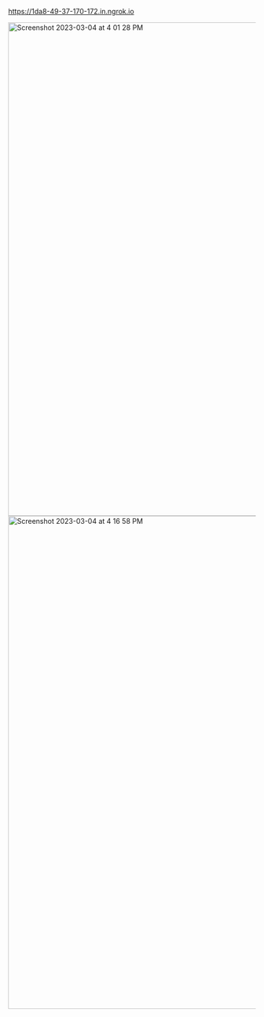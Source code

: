 https://1da8-49-37-170-172.in.ngrok.io

<img width="1004" alt="Screenshot 2023-03-04 at 4 01 28 PM" src="https://user-images.githubusercontent.com/43849911/222894799-695690e0-ad61-4d96-aa3b-baf56bd84c20.png">

<img width="1003" alt="Screenshot 2023-03-04 at 4 16 58 PM" src="https://user-images.githubusercontent.com/43849911/222895675-eb211bfb-28f7-46e9-a462-d1f6a6328d14.png">
